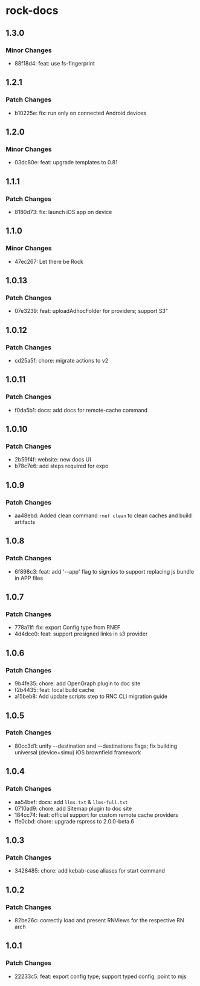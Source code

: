 # rock-docs

## 1.3.0

### Minor Changes

- 88f18d4: feat: use fs-fingerprint

## 1.2.1

### Patch Changes

- b10225e: fix: run only on connected Android devices

## 1.2.0

### Minor Changes

- 03dc80e: feat: upgrade templates to 0.81

## 1.1.1

### Patch Changes

- 8180d73: fix: launch iOS app on device

## 1.1.0

### Minor Changes

- 47ec267: Let there be Rock

## 1.0.13

### Patch Changes

- 07e3239: feat: uploadAdhocFolder for providers; support S3"

## 1.0.12

### Patch Changes

- cd25a5f: chore: migrate actions to v2

## 1.0.11

### Patch Changes

- f0da5b1: docs: add docs for remote-cache command

## 1.0.10

### Patch Changes

- 2b59f4f: website: new docs UI
- b78c7e6: add steps required for expo

## 1.0.9

### Patch Changes

- aa48ebd: Added clean command `rnef clean` to clean caches and build artifacts

## 1.0.8

### Patch Changes

- 6f898c3: feat: add '--app' flag to sign:ios to support replacing js bundle in APP files

## 1.0.7

### Patch Changes

- 778a11f: fix: export Config type from RNEF
- 4d4dce0: feat: support presigned links in s3 provider

## 1.0.6

### Patch Changes

- 9b4fe35: chore: add OpenGraph plugin to doc site
- f2b4435: feat: local build cache
- a15beb8: Add update scripts step to RNC CLI migration guide

## 1.0.5

### Patch Changes

- 80cc3d1: unify --destination and --destinations flags; fix building universal (device+simu) iOS brownfield framework

## 1.0.4

### Patch Changes

- aa54bef: docs: add `llms.txt` & `llms-full.txt`
- 0710ad9: chore: add Sitemap plugin to doc site
- 184cc74: feat: official support for custom remote cache providers
- ffe0cbd: chore: upgrade rspress to 2.0.0-beta.6

## 1.0.3

### Patch Changes

- 3428485: chore: add kebab-case aliases for start command

## 1.0.2

### Patch Changes

- 82be26c: correctly load and present RNViews for the respective RN arch

## 1.0.1

### Patch Changes

- 22233c5: feat: export config type; support typed config; point to mjs
